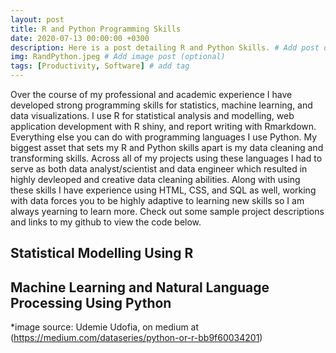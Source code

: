 ```yaml
---
layout: post
title: R and Python Programming Skills
date: 2020-07-13 00:00:00 +0300
description: Here is a post detailing R and Python Skills. # Add post description (optional)
img: RandPython.jpeg # Add image post (optional)
tags: [Productivity, Software] # add tag
---
```


Over the course of my professional and academic experience I have developed strong programming skills for statistics, machine learning, and data visualizations. I use R for statistical analysis and modelling, web application development with R shiny, and report writing with Rmarkdown. Everything else you can do with programming languages I use Python. My biggest asset that sets my R and Python skills apart is my data cleaning and transforming skills. Across all of my projects using these languages I had to serve as both data analyst/scientist and data engineer which resulted in highly devleoped and creative data cleaning abilities. Along with using these skills I have experience using HTML, CSS, and SQL as well, working with data forces you to be highly adaptive to learning new skills so I am always yearning to learn more. Check out some sample project descriptions and links to my github to view the code below.

## Statistical Modelling Using R

## Machine Learning and Natural Language Processing Using Python













*image source: Udemie Udofia, on medium at (https://medium.com/dataseries/python-or-r-bb9f60034201) 

